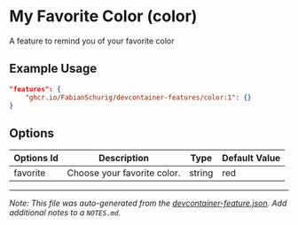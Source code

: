 
# My Favorite Color (color)

A feature to remind you of your favorite color

## Example Usage

```json
"features": {
    "ghcr.io/FabianSchurig/devcontainer-features/color:1": {}
}
```

## Options

| Options Id | Description | Type | Default Value |
|-----|-----|-----|-----|
| favorite | Choose your favorite color. | string | red |



---

_Note: This file was auto-generated from the [devcontainer-feature.json](https://github.com/FabianSchurig/devcontainer-features/blob/main/src/color/devcontainer-feature.json).  Add additional notes to a `NOTES.md`._
